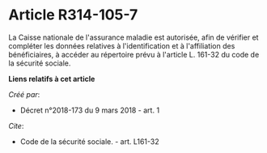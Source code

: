 # Article R314-105-7

La Caisse nationale de l'assurance maladie est autorisée, afin de vérifier et compléter les données relatives à
l'identification et à l'affiliation des bénéficiaires, à accéder au répertoire prévu à l'article L. 161-32 du code de la
sécurité sociale.

**Liens relatifs à cet article**

_Créé par_:

  - Décret n°2018-173 du 9 mars 2018 - art. 1

_Cite_:

  - Code de la sécurité sociale. - art. L161-32
